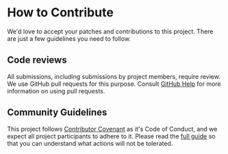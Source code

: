 # How to Contribute

We'd love to accept your patches and contributions to this project. There are just a few guidelines you need to follow.

## Code reviews

All submissions, including submissions by project members, require review. We
use GitHub pull requests for this purpose. Consult
[GitHub Help](https://help.github.com/articles/about-pull-requests/) for more
information on using pull requests.

## Community Guidelines

This project follows [Contributor Covenant](https://www.contributor-covenant.org/)
as it's Code of Conduct, and we expect all project participants to adhere to it.
Please read the [full guide](./blob/master/CODE_OF_CONDUCT.md) so that you can 
understand what actions will not be tolerated.
